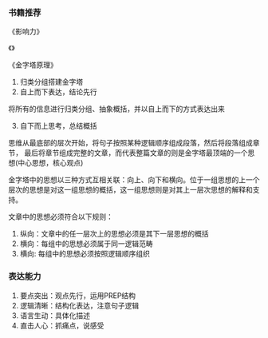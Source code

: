 ### 书籍推荐
《影响力》

《》

《金字塔原理》
1. 归类分组搭建金字塔
2. 自上而下表达，结论先行

将所有的信息进行归类分组、抽象概括，并以自上而下的方式表达出来

3. 自下而上思考，总结概括

思维从最底部的层次开始，将句子按照某种逻辑顺序组成段落，然后将段落组成章节，
最后将章节组成完整的文章，而代表整篇文章的则是金字塔最顶端的一个思想(中心思想，核心观点)

金字塔中的思想以三种方式互相关联：向上、向下和横向。位于一组思想的上一个层次的思想是对这一组思想的概括，这一组思想则是对其上一层次思想的解释和支持。

文章中的思想必须符合以下规则：
1. 纵向：文章中的任一层次上的思想必须是其下一层思想的概括
2. 横向：每组中的思想必须属于同一逻辑范畴
3. 横向: 每组中的思想必须按照逻辑顺序组织




### 表达能力

1. 要点突出：观点先行，运用PREP结构
2. 逻辑清晰：结构化表达，注意句子逻辑
3. 语言生动：具体化描述
4. 直击人心：抓痛点，说感受



